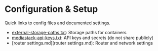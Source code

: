 # Configuration & Setup

Quick links to config files and documented settings.

- [external-storage-paths.txt](external-storage-paths.txt): Storage paths for containers
- [mediastack-api-keys.txt](mediastack-api-keys.txt): API keys and secrets (do not share publicly)
- [router settings.md](router settings.md): Router and network settings